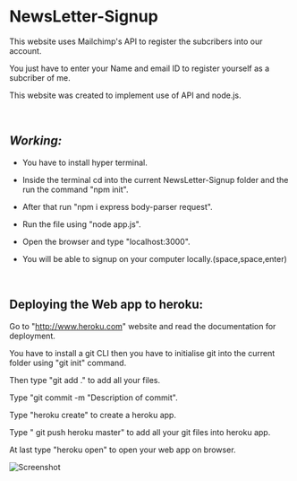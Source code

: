 # NewsLetter-Signup

This website uses Mailchimp's API to register the subcribers into our account.

You just have to enter your Name and email ID to register yourself as a subcriber of me.

This website was created to implement use of API and node.js.

<br>

## *Working:*

- You have to install hyper terminal.

- Inside the terminal cd into the current NewsLetter-Signup folder and the run the command "npm init".

- After that run "npm i express body-parser request".

- Run the file using "node app.js".

- Open the browser and type "localhost:3000".

- You will be able to signup on your computer locally.(space,space,enter) 
 <br>





## **Deploying the Web app to heroku:**

Go to "http://www.heroku.com" website and read the documentation for deployment.

You have to install a git CLI then you have to initialise git into the current folder using "git init" command.

Then type "git add ." to add all your files.

Type "git commit -m "Description of commit".

Type "heroku create" to create a heroku app.

Type " git push heroku master" to add all your git files into heroku app.

At last type "heroku open" to open your web app on browser.
<br>

![Screenshot](newsletter.png)
